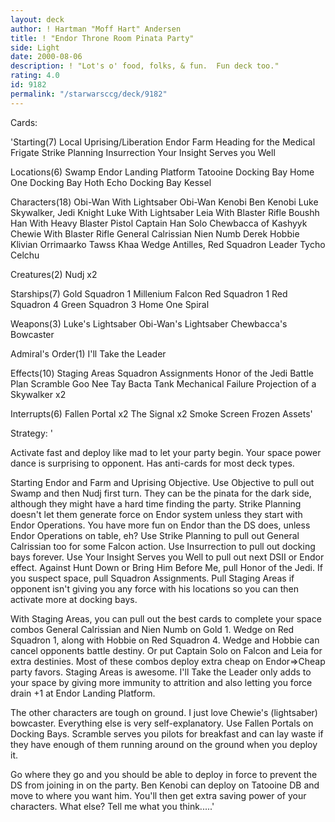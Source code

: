```yaml
---
layout: deck
author: ! Hartman "Moff Hart" Andersen
title: ! "Endor Throne Room Pinata Party"
side: Light
date: 2000-08-06
description: ! "Lot's o' food, folks, & fun.  Fun deck too."
rating: 4.0
id: 9182
permalink: "/starwarsccg/deck/9182"
---
```

Cards: 

'Starting(7)
Local Uprising/Liberation
Endor
Farm
Heading for the Medical Frigate
Strike Planning
Insurrection
Your Insight Serves you Well

Locations(6)
Swamp
Endor Landing Platform
Tatooine Docking Bay
Home One Docking Bay
Hoth Echo Docking Bay
Kessel

Characters(18)
Obi-Wan With Lightsaber
Obi-Wan Kenobi
Ben Kenobi
Luke Skywalker, Jedi Knight
Luke With Lightsaber
Leia With Blaster Rifle
Boushh
Han With Heavy Blaster Pistol
Captain Han Solo
Chewbacca of Kashyyk
Chewie With Blaster Rifle
General Calrissian
Nien Numb
Derek Hobbie Klivian
Orrimaarko
Tawss Khaa
Wedge Antilles, Red Squadron Leader
Tycho Celchu

Creatures(2)
Nudj x2

Starships(7)
Gold Squadron 1
Millenium Falcon
Red Squadron 1
Red Squadron 4
Green Squadron 3
Home One
Spiral

Weapons(3)
Luke's Lightsaber
Obi-Wan's Lightsaber
Chewbacca's Bowcaster

Admiral's Order(1)
I'll Take the Leader

Effects(10)
Staging Areas
Squadron Assignments
Honor of the Jedi
Battle Plan
Scramble
Goo Nee Tay
Bacta Tank
Mechanical Failure
Projection of a Skywalker x2

Interrupts(6)
Fallen Portal x2
The Signal x2
Smoke Screen
Frozen Assets'

Strategy: '

Activate fast and deploy like mad to let your party begin.  Your space power dance is surprising to opponent. Has anti-cards for most deck types.

Starting Endor and Farm and Uprising Objective. Use Objective to pull out Swamp and then Nudj first turn. They can be the pinata for the dark side, although they might have a hard time finding the party.  Strike Planning doesn't let them generate force on Endor system unless they start with Endor Operations. You have more fun on Endor than the DS does, unless Endor Operations on table, eh?  Use Strike Planning to pull out General Calrissian too for some Falcon action. Use Insurrection to pull out docking bays forever. Use Your Insight Serves you Well to pull out next DSII or Endor effect. Against Hunt Down or Bring Him Before Me, pull Honor of the Jedi. If you suspect space, pull Squadron Assignments. Pull Staging Areas if opponent isn't giving you any force with his locations so you can then activate more at docking bays.

With Staging Areas, you can pull out the best cards to complete your space combos General Calrissian and Nien Numb on Gold 1. Wedge on Red Squadron 1, along with Hobbie on Red Squadron 4. Wedge and Hobbie can cancel opponents battle destiny. Or put Captain Solo on Falcon and Leia for extra destinies. Most of these combos deploy extra cheap on Endor=>Cheap party favors.  Staging Areas is awesome. I'll Take the Leader only adds to your space by giving more immunity to attrition and also letting you force drain +1 at Endor Landing Platform.

The other characters are tough on ground. I just love Chewie's (lightsaber) bowcaster. Everything else is very self-explanatory. Use Fallen Portals on Docking Bays. Scramble serves you pilots for breakfast and can lay waste if they have enough of them running around on the ground when you deploy it.

Go where they go and you should be able to deploy in force to prevent the DS from joining in on the party. Ben Kenobi can deploy on Tatooine DB and move to where you want him. You'll then get extra saving power of your characters. What else? Tell me what you think.....'
